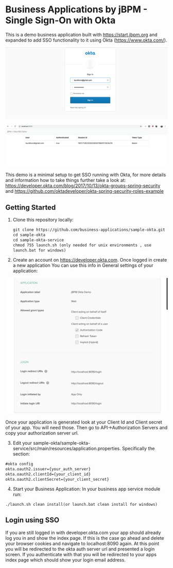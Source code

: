 # Business Applications by jBPM - Single Sign-On with Okta

This is a demo business application built with https://start.jbpm.org and expanded
to add SSO functionality to it using Okta (https://www.okta.com/).
 
![Sample of demo 1](img/oktademo2.png?raw=true)

![Sample of demo 2](img/oktademo.png?raw=true)

This demo is a minimal setup to get SSO running with Okta, for more details and information
how to take things further take a look at:
https://developer.okta.com/blog/2017/10/13/okta-groups-spring-security
and
https://github.com/oktadeveloper/okta-spring-security-roles-example 


## Getting Started 
1. Clone this repository locally:
   
   ```
   git clone https://github.com/business-applications/sample-okta.git
   cd sample-okta
   cd sample-okta-service
   chmod 755 launch.sh (only needed for unix environments , use launch.bat for windows)
   ```
2. Create an account on https://developer.okta.com. Once logged in create a new application
You can use this info in General settings of your application:

![Sample of demo 3](img/oktademo3.png?raw=true)

Once your application is generated look at your Client Id and Client secret of your app. You will need 
those. Then go to API->Authorization Servers and copy your authorization server url. 

3. Edit your sample-okta/sample-okta-service/src/main/resources/application.properties. Specifically the section:

```
#okta config
okta.oauth2.issuer={your_auth_server}
okta.oauth2.clientId={your_client_id}
okta.oauth2.clientSecret={your_client_secret}
```
   
4. Start your Business Application:
In your business app service module run:
```
./launch.sh clean install(or launch.bat clean install for windows)
```

## Login using SSO
If you are still logged in with developer.okta.com your app should already log you in and show the 
index page. If this is the case go ahead and delete your browser cookies and navigate to localhost:8090 again.
At this point you will be redirected to the okta auth server url and presented a login screen. 
If you authenticate with that you will be redirected to your apps index page which should show your 
login email address.